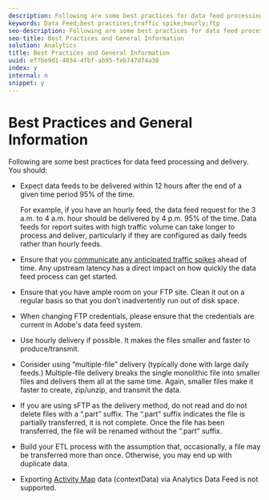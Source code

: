 ```yaml
---
description: Following are some best practices for data feed processing and delivery. You should 
keywords: Data Feed;best practices;traffic spike;hourly;ftp
seo-description: Following are some best practices for data feed processing and delivery. You should 
seo-title: Best Practices and General Information
solution: Analytics
title: Best Practices and General Information
uuid: ef7be9d1-4034-4fbf-ab95-feb747d74a30
index: y
internal: n
snippet: y
---
```


# Best Practices and General Information

Following are some best practices for data feed processing and delivery. You should:

* Expect data feeds to be delivered within 12 hours after the end of a given time period 95% of the time.

  For example, if you have an hourly feed, the data feed request for the 3 a.m. to 4 a.m. hour should be delivered by 4 p.m. 95% of the time. Data feeds for report suites with high traffic volume can take longer to process and deliver, particularly if they are configured as daily feeds rather than hourly feeds. 
* Ensure that you [communicate any anticipated traffic spikes](https://marketing.adobe.com/resources/help/en_US/reference/t_traffic_schedule_spike.html) ahead of time. Any upstream latency has a direct impact on how quickly the data feed process can get started. 
* Ensure that you have ample room on your FTP site. Clean it out on a regular basis so that you don’t inadvertently run out of disk space. 
* When changing FTP credentials, please ensure that the credentials are current in Adobe's data feed system. 
* Use hourly delivery if possible. It makes the files smaller and faster to produce/transmit. 
* Consider using “multiple-file” delivery (typically done with large daily feeds.) Multiple-file delivery breaks the single monolithic file into smaller files and delivers them all at the same time. Again, smaller files make it faster to create, zip/unzip, and transmit the data. 
* If you are using sFTP as the delivery method, do not read and do not delete files with a “.part” suffix. The “.part” suffix indicates the file is partially transferred, it is not complete. Once the file has been transferred, the file will be renamed without the “.part” suffix. 
* Build your ETL process with the assumption that, occasionally, a file may be transferred more than once. Otherwise, you may end up with duplicate data. 
* Exporting [Activity Map](https://marketing.adobe.com/resources/help/en_US/analytics/activitymap/) data (contextData) via Analytics Data Feed is not supported.

